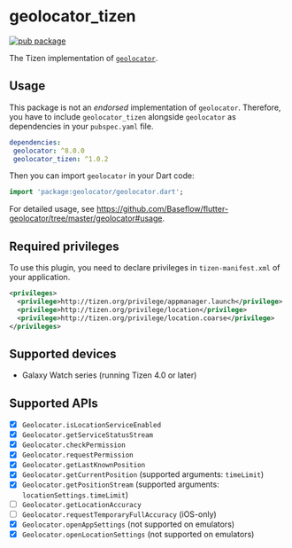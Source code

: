 # geolocator_tizen

[![pub package](https://img.shields.io/pub/v/geolocator_tizen.svg)](https://pub.dev/packages/geolocator_tizen)

The Tizen implementation of [`geolocator`](https://github.com/Baseflow/flutter-geolocator/tree/master/geolocator).

## Usage

 This package is not an _endorsed_ implementation of `geolocator`. Therefore, you have to include `geolocator_tizen` alongside `geolocator` as dependencies in your `pubspec.yaml` file.

 ```yaml
dependencies:
  geolocator: ^8.0.0
  geolocator_tizen: ^1.0.2
```

Then you can import `geolocator` in your Dart code:

```dart
import 'package:geolocator/geolocator.dart';
```

For detailed usage, see https://github.com/Baseflow/flutter-geolocator/tree/master/geolocator#usage.

## Required privileges

To use this plugin, you need to declare privileges in `tizen-manifest.xml` of your application.

``` xml
<privileges>
  <privilege>http://tizen.org/privilege/appmanager.launch</privilege>
  <privilege>http://tizen.org/privilege/location</privilege>
  <privilege>http://tizen.org/privilege/location.coarse</privilege>
</privileges>
```

## Supported devices

- Galaxy Watch series (running Tizen 4.0 or later)

## Supported APIs

- [x] `Geolocator.isLocationServiceEnabled`
- [x] `Geolocator.getServiceStatusStream`
- [x] `Geolocator.checkPermission`
- [x] `Geolocator.requestPermission`
- [x] `Geolocator.getLastKnownPosition`
- [x] `Geolocator.getCurrentPosition` (supported arguments: `timeLimit`)
- [x] `Geolocator.getPositionStream` (supported arguments: `locationSettings.timeLimit`)
- [ ] `Geolocator.getLocationAccuracy`
- [ ] `Geolocator.requestTemporaryFullAccuracy` (iOS-only)
- [x] `Geolocator.openAppSettings` (not supported on emulators)
- [x] `Geolocator.openLocationSettings` (not supported on emulators)
